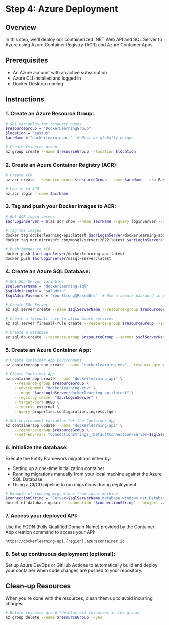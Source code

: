 # Step 4: Azure Deployment

## Overview
In this step, we'll deploy our containerized .NET Web API and SQL Server to Azure using Azure Container Registry (ACR) and Azure Container Apps.

## Prerequisites
- An Azure account with an active subscription
- Azure CLI installed and logged in
- Docker Desktop running

## Instructions

### 1. Create an Azure Resource Group:

```bash
# Set variables for resource names
$resourceGroup = "DockerLearningGroup"
$location = "eastus"
$acrName = "dockerlearningacr"  # Must be globally unique

# Create resource group
az group create --name $resourceGroup --location $location
```

### 2. Create an Azure Container Registry (ACR):

```bash
# Create ACR
az acr create --resource-group $resourceGroup --name $acrName --sku Basic

# Log in to ACR
az acr login --name $acrName
```

### 3. Tag and push your Docker images to ACR:

```bash
# Get ACR login server
$acrLoginServer = $(az acr show --name $acrName --query loginServer --output tsv)

# Tag the images
docker tag dockerlearning-api:latest $acrLoginServer/dockerlearning-api:latest
docker tag mcr.microsoft.com/mssql/server:2022-latest $acrLoginServer/mssql-server:latest

# Push images to ACR
docker push $acrLoginServer/dockerlearning-api:latest
docker push $acrLoginServer/mssql-server:latest
```

### 4. Create an Azure SQL Database:

```bash
# Set SQL Server variables
$sqlServerName = "dockerlearning-sql"
$sqlAdminLogin = "sqladmin"
$sqlAdminPassword = "YourStrong@Passw0rd"  # Use a secure password in production

# Create SQL Server
az sql server create --name $sqlServerName --resource-group $resourceGroup --location $location --admin-user $sqlAdminLogin --admin-password $sqlAdminPassword

# Create a firewall rule to allow Azure services
az sql server firewall-rule create --resource-group $resourceGroup --server $sqlServerName --name AllowAzureServices --start-ip-address 0.0.0.0 --end-ip-address 0.0.0.0

# Create a database
az sql db create --resource-group $resourceGroup --server $sqlServerName --name ProductsDb --edition Basic --capacity 5
```

### 5. Create an Azure Container App:

```bash
# Create Container App Environment
az containerapp env create --name "dockerlearning-env" --resource-group $resourceGroup --location $location

# Create Container App
az containerapp create --name "dockerlearning-api" \
    --resource-group $resourceGroup \
    --environment "dockerlearning-env" \
    --image "$acrLoginServer/dockerlearning-api:latest" \
    --registry-server "$acrLoginServer" \
    --target-port 8080 \
    --ingress external \
    --query properties.configuration.ingress.fqdn

# Set environment variables for the Container App
az containerapp update --name "dockerlearning-api" \
    --resource-group $resourceGroup \
    --set-env-vars "ConnectionStrings__DefaultConnection=Server=$sqlServerName.database.windows.net;Database=ProductsDb;User Id=$sqlAdminLogin;Password=$sqlAdminPassword;TrustServerCertificate=True;"
```

### 6. Initialize the database:

Execute the Entity Framework migrations either by:
- Setting up a one-time initialization container
- Running migrations manually from your local machine against the Azure SQL Database
- Using a CI/CD pipeline to run migrations during deployment

```bash
# Example of running migrations from local machine
$connectionString = "Server=$sqlServerName.database.windows.net;Database=ProductsDb;User Id=$sqlAdminLogin;Password=$sqlAdminPassword;TrustServerCertificate=True;"
dotnet ef database update --connection "$connectionString" --project ./src/DockerLearningApi
```

### 7. Access your deployed API:

Use the FQDN (Fully Qualified Domain Name) provided by the Container App creation command to access your API:

```
https://dockerlearning-api.{region}.azurecontainer.io
```

### 8. Set up continuous deployment (optional):

Set up Azure DevOps or GitHub Actions to automatically build and deploy your container when code changes are pushed to your repository.

## Clean-up Resources

When you're done with the resources, clean them up to avoid incurring charges:

```bash
# Delete resource group (deletes all resources in the group)
az group delete --name $resourceGroup --yes
```